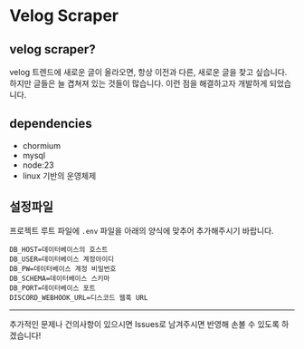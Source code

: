 # Velog Scraper

## velog scraper?

velog 트렌드에 새로운 글이 올라오면, 항상 이전과 다른, 새로운 글을 찾고 싶습니다. 하지만 글들은 늘 겹쳐져 있는 것들이 많습니다. 이런 점을 해결하고자 개발하게 되었습니다.


## dependencies
- chormium
- mysql
- node:23
- linux 기반의 운영체제


## 설정파일
프로젝트 루트 파일에 <code>.env</code> 파일을 아래의 양식에 맞추어 추가해주시기 바랍니다.
```
DB_HOST=데이터베이스의 호스트
DB_USER=데이터베이스 계정아이디
DB_PW=데이터베이스 계정 비밀번호
DB_SCHEMA=데이터베이스 스키마
DB_PORT=데이터베이스 포트
DISCORD_WEBHOOK_URL=디스코드 웹훅 URL
```

---
추가적인 문제나 건의사항이 있으시면 Issues로 남겨주시면 반영해 손볼 수 있도록 하겠습니다!
